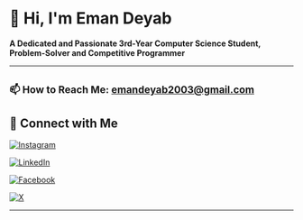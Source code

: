 # 👋 Hi, I'm Eman Deyab

**A Dedicated and Passionate 3rd-Year Computer Science Student, Problem-Solver and Competitive Programmer**  

---

<small>📫 How to Reach Me: [emandeyab2003@gmail.com](mailto:emandeyab2003@gmail.com)</small>
---
## 🔗 Connect with Me

[![Instagram](https://img.shields.io/badge/Instagram-%23E4405F.svg?style=for-the-badge&logo=instagram&logoColor=white)](https://www.instagram.com/eman_deyab_/) 

[![LinkedIn](https://img.shields.io/badge/LinkedIn-%230077B5.svg?style=for-the-badge&logo=linkedin&logoColor=white)](https://www.linkedin.com/in/eman-deyab-9bb6b4290/) 

[![Facebook](https://img.shields.io/badge/Facebook-%231877F2.svg?style=for-the-badge&logo=facebook&logoColor=white)](https://www.facebook.com/profile.php?id=100004301567754) 

[![X](https://img.shields.io/badge/X-%231DA1F2.svg?style=for-the-badge&logo=x&logoColor=white)](https://x.com/eman_deyab)

---

